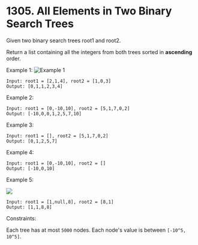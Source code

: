 # 1305. All Elements in Two Binary Search Trees

Given two binary search trees root1 and root2.

Return a list containing all the integers from both trees sorted in **ascending** order.



Example 1:
![Example 1](https://assets.leetcode.com/uploads/2019/12/18/q2-e1.png)

```plt
Input: root1 = [2,1,4], root2 = [1,0,3]
Output: [0,1,1,2,3,4]
```
Example 2:
```plt
Input: root1 = [0,-10,10], root2 = [5,1,7,0,2]
Output: [-10,0,0,1,2,5,7,10]
```
Example 3:
```plt
Input: root1 = [], root2 = [5,1,7,0,2]
Output: [0,1,2,5,7]
```
Example 4:
```plt
Input: root1 = [0,-10,10], root2 = []
Output: [-10,0,10]
```
Example 5:

![](https://assets.leetcode.com/uploads/2019/12/18/q2-e5-.png)
```plt
Input: root1 = [1,null,8], root2 = [8,1]
Output: [1,1,8,8]
```

Constraints:

Each tree has at most `5000` nodes.
Each node's value is between `[-10^5, 10^5]`.
